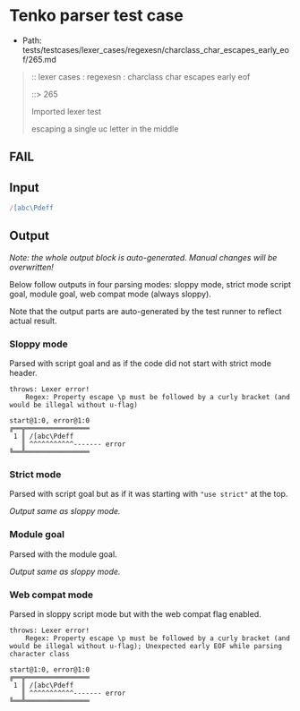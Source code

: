 # Tenko parser test case

- Path: tests/testcases/lexer_cases/regexesn/charclass_char_escapes_early_eof/265.md

> :: lexer cases : regexesn : charclass char escapes early eof
>
> ::> 265
>
> Imported lexer test
>
> escaping a single uc letter in the middle

## FAIL

## Input

`````js
/[abc\Pdeff
`````

## Output

_Note: the whole output block is auto-generated. Manual changes will be overwritten!_

Below follow outputs in four parsing modes: sloppy mode, strict mode script goal, module goal, web compat mode (always sloppy).

Note that the output parts are auto-generated by the test runner to reflect actual result.

### Sloppy mode

Parsed with script goal and as if the code did not start with strict mode header.

`````
throws: Lexer error!
    Regex: Property escape \p must be followed by a curly bracket (and would be illegal without u-flag)

start@1:0, error@1:0
╔══╦════════════════
 1 ║ /[abc\Pdeff
   ║ ^^^^^^^^^^^------- error
╚══╩════════════════

`````

### Strict mode

Parsed with script goal but as if it was starting with `"use strict"` at the top.

_Output same as sloppy mode._

### Module goal

Parsed with the module goal.

_Output same as sloppy mode._

### Web compat mode

Parsed in sloppy script mode but with the web compat flag enabled.

`````
throws: Lexer error!
    Regex: Property escape \p must be followed by a curly bracket (and would be illegal without u-flag); Unexpected early EOF while parsing character class

start@1:0, error@1:0
╔══╦════════════════
 1 ║ /[abc\Pdeff
   ║ ^^^^^^^^^^^------- error
╚══╩════════════════

`````


